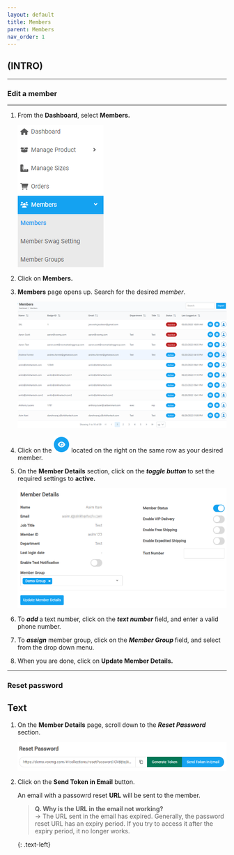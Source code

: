 ```yaml
---
layout: default
title: Members
parent: Members
nav_order: 1
---
```


## (INTRO)

---

### Edit a member

---

1. From the **Dashboard**, select **Members.**

   ![members_dashboard](../../images/members/member_dashboard.png)

2. Click on **Members.**
3. **Members** page opens up. Search for the desired _member_.

   ![member_page](../../images/members/members_page.png)

4. Click on the ![member_desired](../../images/buttons/view.png) located on the right on the same row as your desired member.

5. On the **Member Details** section, click on the <b> _toggle button_ </b> to set the required settings to **active.**

   ![member_details](../../images/members/member_details.png)

6. To <b> _add_ </b> a text number, click on the <b> _text number_ </b> field, and enter a valid phone number.
7. To <b> _assign_</b> member group, click on the <b> _Member Group_ </b> field, and select from the drop down menu.

8. When you are done, click on **Update Member Details.**

---

### Reset password

## Text

1. On the **Member Details** page, scroll down to the <b> _Reset Password_ </b> section.

   ![reset_password](../../images/members/members_reset.png)

2. Click on the **Send Token in Email** button.

   An email with a passowrd reset **URL** will be sent to the member.

   > **Q. Why is the URL in the email not working?** <br>
   > -> The URL sent in the email has expired. Generally, the password reset URL has an expiry period.
   > If you try to access it after the expiry period, it no longer works.

   {: .text-left}
